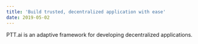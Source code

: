 ```yaml
---
title: 'Build trusted, decentralized application with ease'
date: 2019-05-02
---
```


PTT.ai is an adaptive framework for developing decentralized applications.
